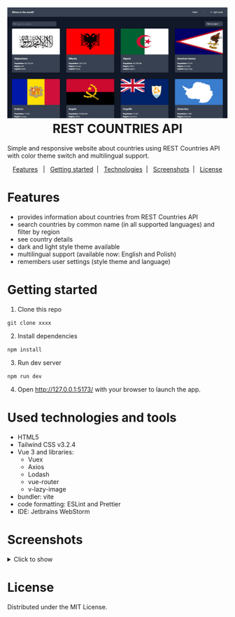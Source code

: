 
<h1 align="center">
    <img src="screenshots/main_dark.png" alt="main page dark">
    REST COUNTRIES API
</h1>


Simple and responsive website about countries using REST Countries API with color theme switch and multilingual support. 

<p align="center">
    <a href="#features">Features</a>&nbsp;&nbsp; | &nbsp;
    <a href="#getting-started">Getting started</a>&nbsp; | &nbsp;
    <a href="#used-technologies">Technologies</a>&nbsp; | &nbsp; 
    <a href="#screenshots">Screenshots</a>&nbsp; | &nbsp;
    <a href="#license">License</a>
</p>

# Features
- provides information about countries from REST Countries API
- search countries by common name (in all supported languages) and filter by region
- see country details
- dark and light style theme available
- multilingual support (available now: English and Polish)
- remembers user settings (style theme and language)

# Getting started
1. Clone this repo
```
git clone xxxx
```
2. Install dependencies
```
npm install
```
3. Run dev server
```
npm run dev
```
4. Open http://127.0.0.1:5173/ with your browser to launch the app.

# Used technologies and tools
- HTML5
- Tailwind CSS v3.2.4
- Vue 3 and libraries:
    - Vuex
    - Axios
    - Lodash
    - vue-router
    - v-lazy-image
- bundler: vite
- code formatting: ESLint and Prettier
- IDE: Jetbrains WebStorm

# Screenshots
<details>
    <summary>Click to show</summary>
    <img src="screenshots/main_light.png" alt="main page light">
    <img src="screenshots/main_polish.png" alt="main page polish">
    <img src="screenshots/search.png" alt="search">
    <img src="screenshots/country_details.png" alt="country details">
    <img src="screenshots/responsive_main.png" alt="responsive main page">
    <img src="screenshots/responsive_country_details.png" alt="responsive country details">
</details>

# License
Distributed under the MIT License.
